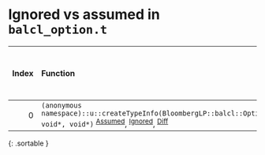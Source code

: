 # Ignored vs assumed in `balcl_option.t`

<script src="../sorttable.js"></script>

|   Index | Function                                                                                                                                                                                                |   Difference in number of lines |   Function size difference in bytes | Number of lines in assumed build   | Number of bytes in assumed build   | Number of lines in ignored build   | Number of bytes in ignored build   |
|--------:|:--------------------------------------------------------------------------------------------------------------------------------------------------------------------------------------------------------|--------------------------------:|------------------------------------:|:-----------------------------------|:-----------------------------------|:-----------------------------------|:-----------------------------------|
|       0 | `(anonymous namespace)::u::createTypeInfo(BloombergLP::balcl::OptionType::Enum, void*, void*)` <sup>[Assumed](0.assume.s.txt)</sup>, <sup>[Ignored](0.none.s.txt)</sup>, <sup>[Diff](0.diff.html)</sup> |                              -1 |                                   0 | 1,088                              | 4,262,864                          | 1,088                              | 4,262,864                          |
{: .sortable }
